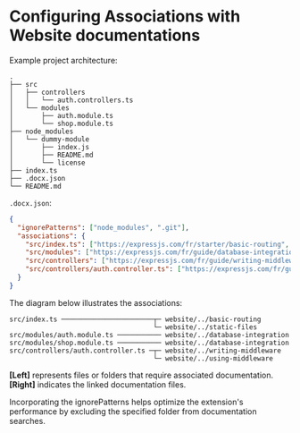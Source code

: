 # Configuring Associations with Website documentations

Example project architecture:
```
.
├── src
│   ├── controllers
│   │   └── auth.controllers.ts
│   └── modules
│       ├── auth.module.ts
│       └── shop.module.ts
├── node_modules
│   └── dummy-module
│       ├── index.js
│       ├── README.md
│       └── license
├── index.ts
├── .docx.json
└── README.md
```

`.docx.json`:
```json
{
  "ignorePatterns": ["node_modules", ".git"],
  "associations": {
    "src/index.ts": ["https://expressjs.com/fr/starter/basic-routing", "https://expressjs.com/fr/starter/static-files.html"],
    "src/modules": ["https://expressjs.com/fr/guide/database-integration.html"],
    "src/controllers": ["https://expressjs.com/fr/guide/writing-middleware.html"],
    "src/controllers/auth.controller.ts": ["https://expressjs.com/fr/guide/using-middleware.html"]
  }
}
```

The diagram below illustrates the associations:
```
src/index.ts ───────────────────────┬─ website/../basic-routing
                                    └─ website/../static-files
src/modules/auth.module.ts ─────────── website/../database-integration
src/modules/shop.module.ts ─────────── website/../database-integration
src/controllers/auth.controller.ts ─┬─ website/../writing-middleware
                                    └─ website/../using-middleware
```
**[Left]** represents files or folders that require associated documentation.<br/>
**[Right]** indicates the linked documentation files.

Incorporating the ignorePatterns helps optimize the extension's performance by excluding the specified folder from documentation searches.